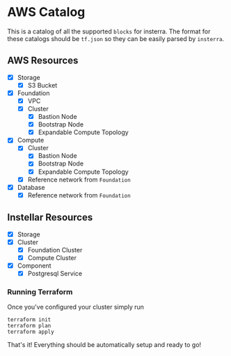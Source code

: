 # AWS Catalog

This is a catalog of all the supported `blocks` for insterra. The format for these catalogs should be `tf.json` so they can be easily parsed by `insterra`.

## AWS Resources

- [x] Storage
  - [x] S3 Bucket
- [x] Foundation
  - [x] VPC
  - [x] Cluster
    - [x] Bastion Node
    - [x] Bootstrap Node
    - [x] Expandable Compute Topology
- [x] Compute
  - [x] Cluster
    - [x] Bastion Node
    - [x] Bootstrap Node
    - [x] Expandable Compute Topology
  - [x] Reference network from `Foundation`
- [x] Database
  - [x] Reference network from `Foundation`

## Instellar Resources

- [x] Storage
- [x] Cluster
  - [x] Foundation Cluster
  - [x] Compute Cluster
- [x] Component
  - [x] Postgresql Service

### Running Terraform

Once you've configured your cluster simply run

```shell
terraform init
terraform plan
terraform apply
```

That's it! Everything should be automatically setup and ready to go!
